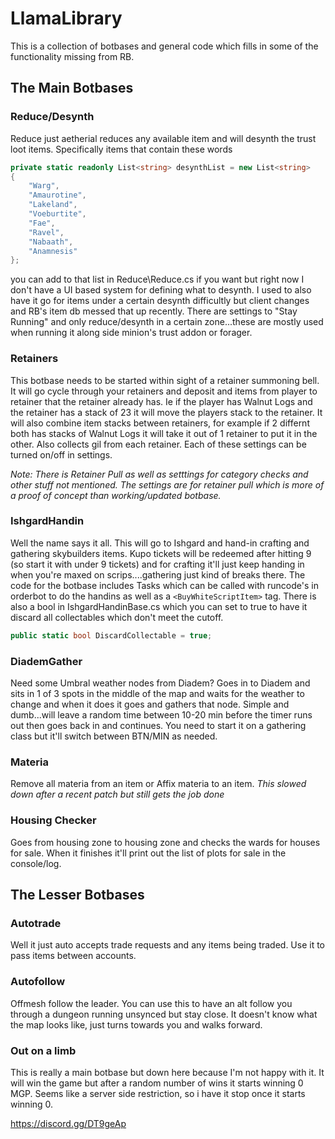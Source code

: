 # LlamaLibrary

This is a collection of botbases and general code which fills in some of the functionality missing from RB.

## The Main Botbases

### Reduce/Desynth
Reduce just aetherial reduces any available item and will desynth the trust loot items. Specifically items that contain these words 
```cs
private static readonly List<string> desynthList = new List<string>
{
    "Warg",
    "Amaurotine",
    "Lakeland",
    "Voeburtite",
    "Fae",
    "Ravel",
    "Nabaath",
    "Anamnesis"
};
```
you can add to that list in Reduce\Reduce.cs if you want but right now I don't have a UI based system for defining what to desynth. I used to also have it go for items under a certain desynth difficultly but client changes and RB's item db messed that up recently. There are settings to "Stay Running" and only reduce/desynth in a certain zone...these are mostly used when running it along side minion's trust addon or forager.

### Retainers
This botbase needs to be started within sight of a retainer summoning bell. It will go cycle through your retainers and deposit and items from player to retainer that the retainer already has. Ie if the player has Walnut Logs and the retainer has a stack of 23 it will move the players stack to the retainer. It will also combine item stacks between retainers, for example if 2 differnt both has stacks of Walnut Logs it will take it out of 1 retainer to put it in the other. Also collects gil from each retainer. Each of these settings can be turned on/off in settings.

*Note: There is Retainer Pull as well as setttings for category checks and other stuff not mentioned. The settings are for retainer pull which is more of a proof of concept than working/updated botbase.*

### IshgardHandin
Well the name says it all. This will go to Ishgard and hand-in crafting and gathering skybuilders items. Kupo tickets will be redeemed after hitting 9 (so start it with under 9 tickets) and for crafting it'll just keep handing in when you're maxed on scrips....gathering just kind of breaks there. The code for the botbase includes Tasks which can be called with runcode's in orderbot to do the handins as well as a `<BuyWhiteScriptItem>` tag. There is also a bool in IshgardHandinBase.cs which you can set to true to have it discard all collectables which don't meet the cutoff. 
```cs 
public static bool DiscardCollectable = true;
```

### DiademGather
Need some Umbral weather nodes from Diadem? Goes in to Diadem and sits in 1 of 3 spots in the middle of the map and waits for the weather to change and when it does it goes and gathers that node. Simple and dumb...will leave a random time between 10-20 min before the timer runs out then goes back in and continues. You need to start it on a gathering class but it'll switch between BTN/MIN as needed.

### Materia
Remove all materia from an item or Affix materia to an item. *This slowed down after a recent patch but still gets the job done*

### Housing Checker
Goes from housing zone to housing zone and checks the wards for houses for sale. When it finishes it'll print out the list of plots for sale in the console/log.

## The Lesser Botbases

### Autotrade
Well it just auto accepts trade requests and any items being traded. Use it to pass items between accounts.

### Autofollow
Offmesh follow the leader. You can use this to have an alt follow you through a dungeon running unsynced but stay close. It doesn't know what the map looks like, just turns towards you and walks forward.

### Out on a limb
This is really a main botbase but down here because I'm not happy with it. It will win the game but after a random number of wins it starts winning 0 MGP. Seems like a server side restriction, so i have it stop once it starts winning 0. 

https://discord.gg/DT9geAp
